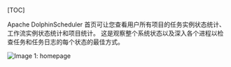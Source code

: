 [TOC]

Apache DolphinScheduler 首页可让您查看用户所有项目的任务实例状态统计、工作流实例状态统计和项目统计。 这是观察整个系统状态以及深入各个进程以检查任务和任务日志的每个状态的最佳方式。

![Image 1: homepage](https://dolphinscheduler.apache.org/img/new_ui/dev/homepage/homepage.png)
